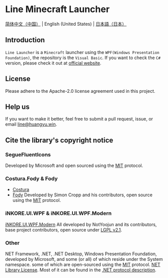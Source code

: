 # Line Minecraft Launcher

[简体中文（中国）](README.md) | English (United States) | [日本語（日本）](LineLauncher_ja-jp.md)

## Introduction
`Line Launcher` is a `Minecraft` launcher using the `WPF(Windows Presentation Foundation)`, the repository is the `Visual Basic`.
If you want to check the `C#` version, please check it out at [official website](https://line.icecreamteam.win/).
## License
Please adhere to the Apache-2.0 license agreement used in this project.
## Help us
If you want to make it better, feel free to submit a pull request, issue, or email <line@huangyu.win>.
## Cite the library's copyright notice
### SegueFluentIcons
Developed by Microsoft and open sourced using the [MIT](https://licenses.nuget.org/MIT) protocol.
### Costura.Fody & Fody
 - [Costura](https://github.com/Fody/Costura)
 - [Fody](https://github.com/Fody/Fody)
Developed by Simon Cropp and his contributors, open source using the [MIT](https://licenses.nuget.org/MIT) protocol.
### iNKORE.UI.WPF & iNKORE.UI.WPF.Modern
[iNKORE.UI.WPF.Modern](https://github.com/iNKORE-NET/UI.WPF.Modern/)
All developed by NotYoojun and its contributors, base project contributors, open source under [LGPL v2.1](https://www.gnu.org/licenses/old-licenses/lgpl-2.1.en.html).
### Other
NET Framework, .NET, .NET Desktop, Windows Presentation Foundation, developed by Microsoft, and some (or all) of which reside under the System namespace.
some of which are open-sourced using the [MIT](https://licenses.nuget.org/MIT) protocol.
[NET Library License](https://dotnet.microsoft.com/en-us/dotnet_library_license.htm).
Most of it can be found in the [.NET protocol description](https://github.com/dotnet/core/blob/main/license-information.md).
